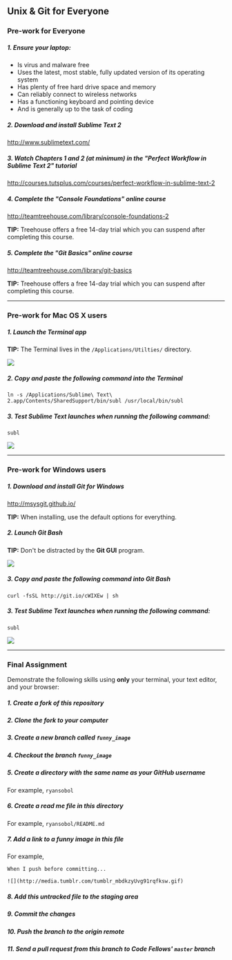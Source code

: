 Unix & Git for Everyone
-----------------------

### Pre-work for Everyone

##### 1. Ensure your laptop:

  - Is virus and malware free
  - Uses the latest, most stable, fully updated version of its operating system
  - Has plenty of free hard drive space and memory
  - Can reliably connect to wireless networks
  - Has a functioning keyboard and pointing device
  - And is generally up to the task of coding

##### 2. Download and install Sublime Text 2

http://www.sublimetext.com/

##### 3. Watch Chapters 1 and 2 (at minimum) in the "Perfect Workflow in Sublime Text 2" tutorial

http://courses.tutsplus.com/courses/perfect-workflow-in-sublime-text-2

##### 4. Complete the "Console Foundations" online course

http://teamtreehouse.com/library/console-foundations-2

**TIP:** Treehouse offers a free 14-day trial which you can suspend after completing this course.

##### 5. Complete the "Git Basics" online course

http://teamtreehouse.com/library/git-basics

**TIP:** Treehouse offers a free 14-day trial which you can suspend after completing this course.

---

### Pre-work for Mac OS X users

##### 1. Launch the Terminal app

**TIP:** The Terminal lives in the `/Applications/Utilties/` directory.

![](https://i.imgur.com/bjEZWfn.png)

##### 2. Copy and paste the following command into the Terminal

```
ln -s /Applications/Sublime\ Text\ 2.app/Contents/SharedSupport/bin/subl /usr/local/bin/subl
```

##### 3. Test **Sublime Text** launches when running the following command:

```
subl
```

![](https://i.imgur.com/qUKikMZ.png)

---

### Pre-work for Windows users

##### 1. Download and install Git for Windows

http://msysgit.github.io/

**TIP:** When installing, use the default options for everything.

##### 2. Launch Git Bash

**TIP:** Don't be distracted by the **Git GUI** program.

![](https://i.imgur.com/kcMPKeI.png)

##### 3. Copy and paste the following command into Git Bash

```
curl -fsSL http://git.io/cWIXEw | sh
```

##### 3. Test **Sublime Text** launches when running the following command:

```
subl
```

![](https://i.imgur.com/o8SKEuF.png)

---

### Final Assignment

Demonstrate the following skills using **only** your terminal, your text editor, and your browser:

##### 1. Create a fork of this repository

##### 2. Clone the fork to your computer

##### 3. Create a new branch called `funny_image`

##### 4. Checkout the branch `funny_image`

##### 5. Create a directory with the same name as your GitHub username

For example, `ryansobol`

##### 6. Create a read me file in this directory

For example, `ryansobol/README.md`

##### 7. Add a link to a funny image in this file

For example,

```
When I push before committing...

![](http://media.tumblr.com/tumblr_mbdkzyUvg91rqfksw.gif)
```

##### 8. Add this untracked file to the staging area

##### 9. Commit the changes

##### 10. Push the branch to the origin remote

##### 11. Send a pull request from this branch to Code Fellows' `master` branch

